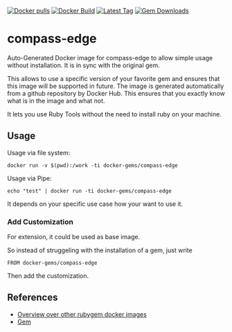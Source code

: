 [![Docker pulls](https://img.shields.io/docker/pulls/rubygem/compass-edge.svg)](https://hub.docker.com/r/rubygem/compass-edge/)
[![Docker Build](https://img.shields.io/docker/automated/rubygem/compass-edge.svg)](https://hub.docker.com/r/rubygem/compass-edge/)
[![Latest Tag](https://img.shields.io/github/tag/docker-rubygem/compass-edge.svg)](https://hub.docker.com/r/rubygem/compass-edge/)
[![Gem Downloads](https://img.shields.io/gem/dt/compass-edge.svg)](https://rubygems.org/gems/compass-edge/)
# compass-edge

Auto-Generated Docker image for compass-edge to allow simple usage without installation.
It is in sync with the original gem.

This allows to use a specific version of your favorite gem and ensures that this image will be supported in future.
The image is generated automatically from a github repository by Docker Hub.
This ensures that you exactly know what is in the image and what not.

It lets you use Ruby Tools without the need to install ruby on your machine.

## Usage

Usage via file system:

`docker run -v $(pwd):/work -ti docker-gems/compass-edge`

Usage via Pipe:

`echo "test" | docker run -ti docker-gems/compass-edge`

It depends on your specific use case how your want to use it.

### Add Customization

For extension, it could be used as base image.

So instead of struggeling with the installation of a gem, just write

`FROM docker-gems/compass-edge`

Then add the customization.

## References

 - [Overview over other rubygem docker images](https://github.com/thinkbot/docker-rubygem)
 - [Gem](https://rubygems.org/gems/compass-edge/)
